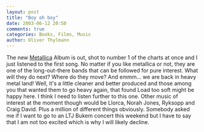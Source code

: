 ```yaml
---
layout: post
title: "Boy oh boy"
date: 2003-06-12 20:50
comments: true
categories: Books, Films, Music
author: Oliver Thylmann
---
```



The new [Metallica](http://www.metallica.com/) Album is out, shot to number 1 of the charts at once and I just listened to the first song. No matter if you like metallica or not, they are one of the long-out-there bands that can be followed for pure interest. What will they do next? Where do they move? And emmm... we are back in heavy metal land! Well, it's a little cleaner and better produced and those among you that wanted them to go heavy again, that found Load too soft might be happy here. I think I need to listen further to this one. Other music of interest at the moment though would be Llorca, Norah Jones, Ryksopp and Craig David. Plus a million of different things obviously. Somebody asked me if I want to go to an LTJ Bukem concert this weekend but I have to say that I am not too excited which is why I will likely decline.


